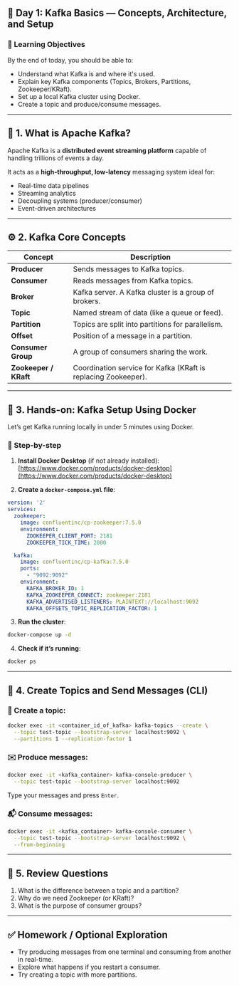 ## 🧠 **Day 1: Kafka Basics — Concepts, Architecture, and Setup**

### 🎯 Learning Objectives

By the end of today, you should be able to:

* Understand what Kafka is and where it's used.
* Explain key Kafka components (Topics, Brokers, Partitions, Zookeeper/KRaft).
* Set up a local Kafka cluster using Docker.
* Create a topic and produce/consume messages.

---

## 📘 **1. What is Apache Kafka?**

Apache Kafka is a **distributed event streaming platform** capable of handling trillions of events a day.

It acts as a **high-throughput, low-latency** messaging system ideal for:

* Real-time data pipelines
* Streaming analytics
* Decoupling systems (producer/consumer)
* Event-driven architectures

---

## ⚙️ **2. Kafka Core Concepts**

| Concept               | Description                                                    |
| --------------------- | -------------------------------------------------------------- |
| **Producer**          | Sends messages to Kafka topics.                                |
| **Consumer**          | Reads messages from Kafka topics.                              |
| **Broker**            | Kafka server. A Kafka cluster is a group of brokers.           |
| **Topic**             | Named stream of data (like a queue or feed).                   |
| **Partition**         | Topics are split into partitions for parallelism.              |
| **Offset**            | Position of a message in a partition.                          |
| **Consumer Group**    | A group of consumers sharing the work.                         |
| **Zookeeper / KRaft** | Coordination service for Kafka (KRaft is replacing Zookeeper). |

---

## 🧰 **3. Hands-on: Kafka Setup Using Docker**

Let’s get Kafka running locally in under 5 minutes using Docker.

### 🔧 Step-by-step

1. **Install Docker Desktop** (if not already installed): [https://www.docker.com/products/docker-desktop](https://www.docker.com/products/docker-desktop)

2. **Create a `docker-compose.yml` file**:

```yaml
version: '2'
services:
  zookeeper:
    image: confluentinc/cp-zookeeper:7.5.0
    environment:
      ZOOKEEPER_CLIENT_PORT: 2181
      ZOOKEEPER_TICK_TIME: 2000

  kafka:
    image: confluentinc/cp-kafka:7.5.0
    ports:
      - "9092:9092"
    environment:
      KAFKA_BROKER_ID: 1
      KAFKA_ZOOKEEPER_CONNECT: zookeeper:2181
      KAFKA_ADVERTISED_LISTENERS: PLAINTEXT://localhost:9092
      KAFKA_OFFSETS_TOPIC_REPLICATION_FACTOR: 1
```

3. **Run the cluster**:

```bash
docker-compose up -d
```

4. **Check if it’s running**:

```bash
docker ps
```

---

## 🧪 **4. Create Topics and Send Messages (CLI)**

### 🧵 Create a topic:

```bash
docker exec -it <container_id_of_kafka> kafka-topics --create \
  --topic test-topic --bootstrap-server localhost:9092 \
  --partitions 1 --replication-factor 1
```

### ✉️ Produce messages:

```bash
docker exec -it <kafka_container> kafka-console-producer \
  --topic test-topic --bootstrap-server localhost:9092
```

Type your messages and press `Enter`.

### 📬 Consume messages:

```bash
docker exec -it <kafka_container> kafka-console-consumer \
  --topic test-topic --bootstrap-server localhost:9092 \
  --from-beginning
```

---

## 🧠 **5. Review Questions**

1. What is the difference between a topic and a partition?
2. Why do we need Zookeeper (or KRaft)?
3. What is the purpose of consumer groups?

---

## ✅ Homework / Optional Exploration

* Try producing messages from one terminal and consuming from another in real-time.
* Explore what happens if you restart a consumer.
* Try creating a topic with more partitions.